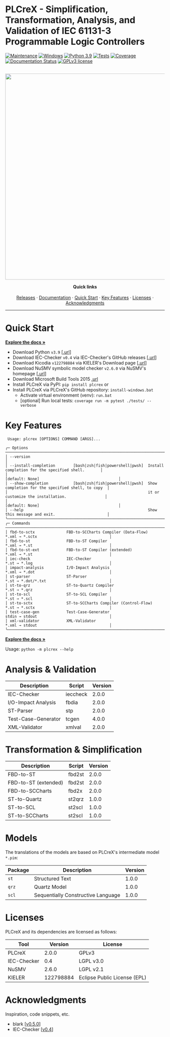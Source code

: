 PLCreX - Simplification, Transformation, Analysis, and Validation of IEC 61131-3 Programmable Logic Controllers
===============================================================================================================

<!-- -->
<!-- [![made-with-python](https://img.shields.io/badge/Made%20with-Python-1f425f.svg)](https://www.python.org/) -->
<!-- [![made-with-sphinx-doc](https://img.shields.io/badge/Made%20with-Sphinx-1f425f.svg)](https://www.sphinx-doc.org/) -->
[![Maintenance](https://img.shields.io/badge/Maintained%3F-yes-green.svg)](https://GitHub.com/Naereen/StrapDown.js/graphs/commit-activity)
[![Windows](https://badgen.net/badge/icon/windows?icon=windows&label)](https://microsoft.com/windows/)
[![Python 3.9](https://img.shields.io/badge/python-3.9-blue.svg)](https://www.python.org/downloads/release/python-390/)
[![Tests](https://img.shields.io/badge/Tests-passed-<COLOR>.svg)](https://shields.io/)
[![Coverage](https://img.shields.io/badge/coverage-96%25-<COLOR>.svg)](https://shields.io/)
[![Documentation Status](https://readthedocs.org/projects/plcrex/badge/?version=latest)](https://plcrex.readthedocs.io/en/latest/?badge=latest)
[![GPLv3 license](https://img.shields.io/badge/License-GPLv3-blue.svg)](http://perso.crans.org/besson/LICENSE.html)

<br />
<div align="center">
  <img src="https://github.com/marwern/PLCreX/assets/92115516/8558b705-720a-4e8c-80cb-10747f38fa58" width=650> <!-- width=400 -->

  <!-- <h3 align="center">PLCreX</h3> -->

  <p align="center">
    <strong>Quick links</strong>
    <br />
    <br />
    <a href="https://pypi.org/project/plcrex/">Releases</a>
    ·
    <a href="https://plcrex.readthedocs.io/en">Documentation</a>
    ·
    <a href="#quick-start">Quick Start</a>
    ·
    <a href="#key-features">Key Features</a>
    ·
    <a href="#licenses">Licenses</a>
    ·
    <a href="#acknowledgments">Acknowledgments</a>
  </p>
</div>

---


Quick Start
===========
<strong><a href="https://plcrex.readthedocs.io/en">Explore the docs »</a></strong>

* Download Python ``v3.9`` [[.url](https://www.python.org/downloads/release/python-390/)]
* Download IEC-Checker ``v0.4`` via IEC-Checker's GitHub releases [[.url](https://github.com/jubnzv/iec-checker/releases/tag/v0.4)]
* Download Kicodia ``v122798884`` via KIELER's Download page [[.url](https://rtsys.informatik.uni-kiel.de/~kieler/files/nightly/sccharts/cli/)]
* Download NuSMV symbolic model checker ``v2.6.0`` via NuSMV's homepage [[.url](https://nusmv.fbk.eu/)]
* Download Microsoft Build Tools 2015 [.url](https://www.microsoft.com/de-de/download/details.aspx?id=48159)
* Install PLCreX via PyPI: ``pip install plcrex`` or
* Install PLCreX via PLCreX's GitHub repository: ``install-windows.bat``
     * Activate virtual environment (venv): ``run.bat``
     * [optional] Run local tests: ``coverage run -m pytest ./tests/ --verbose``


Key Features
============

```
 Usage: plcrex [OPTIONS] COMMAND [ARGS]...

╭─ Options ──────────────────────────────────────────────────────────────────────────────────────────────────────╮
│ --version                                                                                                      │
│ --install-completion        [bash|zsh|fish|powershell|pwsh]  Install completion for the specified shell.       │
│                                                              [default: None]                                   │
│ --show-completion           [bash|zsh|fish|powershell|pwsh]  Show completion for the specified shell, to copy  │
│                                                              it or customize the installation.                 │
│                                                              [default: None]                                   │
│ --help                                                       Show this message and exit.                       │
╰────────────────────────────────────────────────────────────────────────────────────────────────────────────────╯
╭─ Commands ─────────────────────────────────────────────────────────────────────────────────────────────────────╮
│ fbd-to-sctx              FBD-to-SCCharts Compiler (Data-Flow)    *.xml → *.sctx                                │
│ fbd-to-st                FBD-to-ST Compiler                      *.xml → *.st                                  │
│ fbd-to-st-ext            FBD-to-ST Compiler (extended)           *.xml → *.st                                  │
│ iec-check                IEC-Checker                             *.st → *.log                                  │
│ impact-analysis          I/O-Impact Analysis                     *.xml → *.dot                                 │
│ st-parser                ST-Parser                               *.st → *.dot/*.txt                            │
│ st-to-qrz                ST-to-Quartz Compiler                   *.st → *.qrz                                  │
│ st-to-scl                ST-to-SCL Compiler                      *.st → *.scl                                  │
│ st-to-sctx               ST-to-SCCharts Compiler (Control-Flow)  *.st → *.sctx                                 │
│ test-case-gen            Test-Case-Generator                     stdin → stdout                                │
│ xml-validator            XML-Validator                           *.xml → stdout                                │
╰────────────────────────────────────────────────────────────────────────────────────────────────────────────────╯
```

<strong><a href="https://plcrex.readthedocs.io/en">Explore the docs »</a></strong>

Usage: ``python -m plcrex --help``

<!--- <img src="https://github.com/marwern/PLCreX/assets/92115516/1afecd73-a1b0-4c84-98e5-53086f684483" width=650> --->


Analysis & Validation
=====================

| Description         | Script     | Version |
|---------------------|------------|---------|
| IEC-Checker         | ieccheck   | 2.0.0   |
| I/O-Impact Analysis | fbdia      | 2.0.0   |
| ST-Parser           | stp        | 2.0.0   |
| Test-Case-Generator | tcgen      | 4.0.0   |
| XML-Validator       | xmlval     | 2.0.0   |


Transformation & Simplification
===============================

| Description          | Script  | Version | 
|----------------------|---------|---------|
| FBD-to-ST            | fbd2st  | 2.0.0   | 
| FBD-to-ST (extended) | fbd2st  | 2.0.0   |
| FBD-to-SCCharts      | fbd2x   | 2.0.0   | 
| ST-to-Quartz         | st2qrz  | 1.0.0   |
| ST-to-SCL            | st2scl  | 1.0.0   |
| ST-to-SCCharts       | st2scl  | 1.0.0   |


Models
======

The translations of the models are based on PLCreX's intermediate model ``*.pim``:

| Package           | Description                         | Version   |
|-------------------|-------------------------------------|-----------|
| ``st``            | Structured Text                     | 1.0.0     |
| ``qrz``           | Quartz Model                        | 1.0.0     |
| ``scl``           | Sequentially Constructive Language  | 1.0.0     |


Licenses
========
PLCreX and its dependencies are licensed as follows:

| Tool        | Version    | License                      |
|-------------|------------|------------------------------|
| PLCreX      | 2.0.0      | GPLv3                        |
| IEC-Checker | 0.4        | LGPL v3.0                    |
| NuSMV       | 2.6.0      | LGPL v2.1                    |
| KIELER      | 122798884  | Eclipse Public License (EPL) | 


Acknowledgments
===============
Inspiration, code snippets, etc.

* blark [[v0.5.0](https://github.com/klauer/blark/releases/tag/v0.5.0)]
* IEC-Checker [[v0.4](https://github.com/jubnzv/iec-checker/releases/tag/v0.4)]